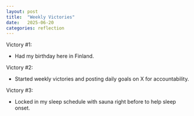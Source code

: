 ```yaml
---
layout: post
title:  "Weekly Victories"
date:   2025-06-20
categories: reflection
---
```


Victory #1:
- Had my birthday here in Finland.

Victory #2:
- Started weekly victories and posting daily goals on X for accountability.

Victory #3:
- Locked in my sleep schedule with sauna right before to help sleep onset.